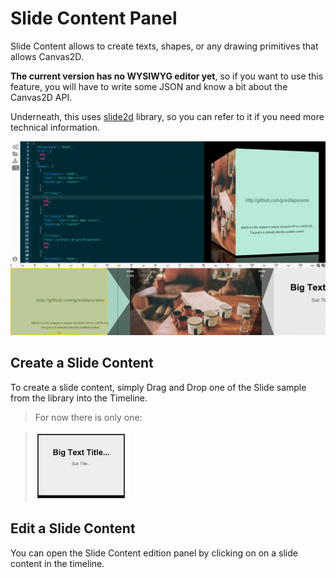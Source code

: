 # Slide Content Panel

Slide Content allows to create texts, shapes, or
any drawing primitives that allows Canvas2D.

**The current version has no WYSIWYG editor yet**, so if you want to use this feature, you will have to write some JSON and know a bit about the Canvas2D API.

Underneath, this uses [slide2d](https://github.com/gre/slide2d) library, so you can refer to it if you need more technical information.

![](imgs/slide_content.gif)

## Create a Slide Content

To create a slide content, simply Drag and Drop one of the Slide sample from the library into the Timeline.

> For now there is only one:

> ![](imgs/slide_content.png)

## Edit a Slide Content

You can open the Slide Content edition panel by clicking on on a slide content in the timeline.
